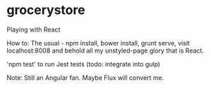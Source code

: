 # grocerystore
Playing with React

How to:
The usual - npm install, bower install, grunt serve, visit localhost:8008 and behold all my unstyled-page glory that is React.

'npm test' to run Jest tests (todo: integrate into gulp)







Note: Still an Angular fan. Maybe Flux will convert me.
